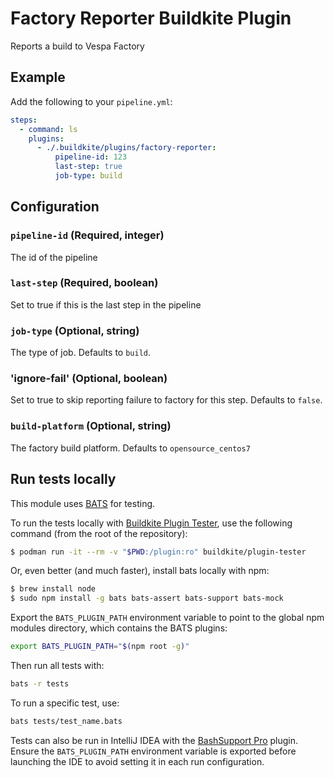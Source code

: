 # Factory Reporter Buildkite Plugin
Reports a build to Vespa Factory

## Example

Add the following to your `pipeline.yml`:

```yml
steps:
  - command: ls
    plugins:
      - ./.buildkite/plugins/factory-reporter:
          pipeline-id: 123
          last-step: true
          job-type: build

```

## Configuration

### `pipeline-id` (Required, integer)

The id of the pipeline

### `last-step` (Required, boolean)

Set to true if this is the last step in the pipeline


### `job-type` (Optional, string)

The type of job. Defaults to `build`.

### 'ignore-fail' (Optional, boolean)

Set to true to skip reporting failure to factory for this step. Defaults to `false`.

### `build-platform` (Optional, string)

The factory build platform. Defaults to `opensource_centos7`

## Run tests locally
This module uses [BATS](https://bats-core.readthedocs.io/en/stable/) for testing.

To run the tests locally with  [Buildkite Plugin Tester](https://buildkite.com/docs/pipelines/integrations/plugins/writing#step-5-add-a-test),
use the following command (from the root of the repository):
```bash
$ podman run -it --rm -v "$PWD:/plugin:ro" buildkite/plugin-tester
```
Or, even better (and much faster), install bats locally with npm:
```bash
$ brew install node
$ sudo npm install -g bats bats-assert bats-support bats-mock
```
Export the `BATS_PLUGIN_PATH` environment variable to point to the global npm modules directory, which contains the BATS plugins:
```bash
export BATS_PLUGIN_PATH="$(npm root -g)"
```
Then run all tests with:
```bash
bats -r tests
```
To run a specific test, use:
```bash
bats tests/test_name.bats
```
Tests can also be run in IntelliJ IDEA with the [BashSupport Pro](https://plugins.jetbrains.com/plugin/13841-bashsupport-pro)
plugin. Ensure the `BATS_PLUGIN_PATH` environment variable is exported before launching the IDE
to avoid setting it in each run configuration.
